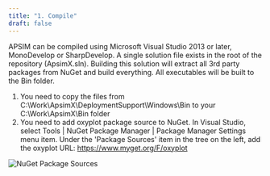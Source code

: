 ```yaml
---
title: "1. Compile"
draft: false
---
```


APSIM can be compiled using Microsoft Visual Studio 2013 or later, MonoDevelop or SharpDevelop. A single solution file exists in the root of the repository (ApsimX.sln). Building this solution will extract all 3rd party packages from NuGet and build everything. All executables will be built to the Bin folder.

1. You need to copy the files from C:\Work\ApsimX\DeploymentSupport\Windows\Bin to your C:\Work\ApsimX\Bin folder
2. You need to add oxyplot package source to NuGet. In Visual Studio, select Tools | NuGet Package Manager | Package Manager Settings menu item. Under the 'Package Sources' item in the tree on the left, add the oxyplot URL: https://www.myget.org/F/oxyplot

![NuGet Package Sources](/images/Development.NuGetPackageSources.png)